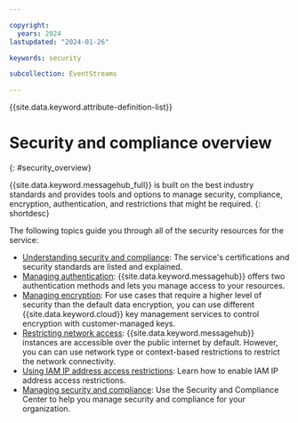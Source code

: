 ```yaml
---

copyright:
  years: 2024
lastupdated: "2024-01-26"

keywords: security

subcollection: EventStreams

---
```


{{site.data.keyword.attribute-definition-list}}

# Security and compliance overview
{: #security_overview}

{{site.data.keyword.messagehub_full}} is built on the best industry standards and provides tools and options to manage security, compliance, encryption, authentication, and restrictions that might be required.
{: shortdesc}

The following topics guide you through all of the security resources for the service:

- [Understanding security and compliance](/docs/EventStreams?topic=EventStreams-compliance): The service's certifications and security standards are listed and explained.
- [Managing authentication](/docs/EventStreams?topic=EventStreams-security): {{site.data.keyword.messagehub}} offers two authentication methods and lets you manage 
access to your resources.
- [Managing encryption](/docs/EventStreams?topic=EventStreams-managing_encryption): For use cases that require a higher level of security than the default data encryption, you can use different {{site.data.keyword.cloud}} key management services to control encryption with customer-managed keys.
- [Restricting network access](/docs/EventStreams?topic=EventStreams-restrict_access): {{site.data.keyword.messagehub}} instances are accessible over the public internet by default. However, you can can use network type or context-based restrictions to restrict the network connectivity.
- [Using IAM IP address access restrictions](/docs/EventStreams?topic=EventStreams-restricting_access_iam): Learn how to enable IAM IP address access restrictions.
- [Managing security and compliance](/docs/EventStreams?topic=EventStreams-manage-security-compliance): Use the Security and Compliance Center to help 
you manage security and compliance for your organization.
